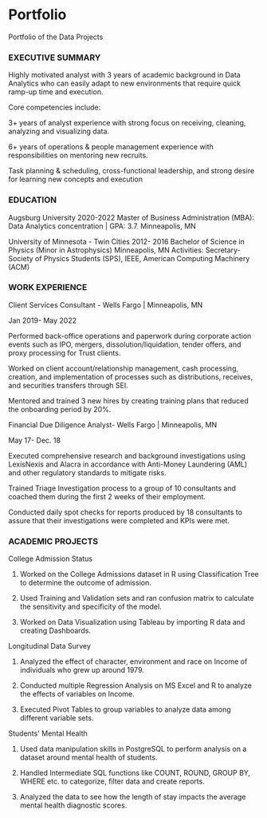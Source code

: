 # Portfolio
Portfolio of the Data Projects

### EXECUTIVE SUMMARY
Highly motivated analyst with 3 years of academic background in Data Analytics who can easily adapt to new environments that require quick ramp-up time and execution. 

Core competencies include:

3+ years of analyst experience with strong focus on receiving, cleaning, analyzing and visualizing data.

6+ years of operations & people management experience with responsibilities on mentoring new recruits.

Task planning & scheduling, cross-functional leadership, and strong desire for learning new concepts and execution


### EDUCATION

Augsburg University 2020-2022
Master of Business Administration (MBA): Data Analytics concentration | GPA: 3.7. Minneapolis, MN

University of Minnesota - Twin Cities 2012- 2016
Bachelor of Science in Physics (Minor in Astrophysics) Minneapolis, MN
Activities: Secretary- Society of Physics Students (SPS), IEEE, American Computing Machinery (ACM)


### WORK EXPERIENCE

Client Services Consultant - Wells Fargo | Minneapolis, MN       

Jan 2019- May 2022

Performed back-office operations and paperwork during corporate action events such as IPO, mergers, dissolution/liquidation, tender offers, and proxy processing for Trust clients.

Worked on client account/relationship management, cash processing, creation, and implementation of processes such as distributions, receives, and securities transfers through SEI.

Mentored and trained 3 new hires by creating training plans that reduced the onboarding period by 20%.


Financial Due Diligence Analyst- Wells Fargo | Minneapolis, MN   

May 17- Dec. 18

Executed comprehensive research and background investigations using LexisNexis and Alacra in accordance with Anti-Money Laundering (AML) and other regulatory standards to mitigate risks.

Trained Triage Investigation process to a group of 10 consultants and coached them during the first 2 weeks of their employment.

Conducted daily spot checks for reports produced by 18 consultants to assure that their investigations were completed and KPIs were met.


### ACADEMIC PROJECTS

College Admission Status

1. Worked on the College Admissions dataset in R using Classification Tree to determine the outcome of admission.

2. Used Training and Validation sets and ran confusion matrix to calculate the sensitivity and specificity of the model.

3. Worked on Data Visualization using Tableau by importing R data and creating Dashboards.

Longitudinal Data Survey

1. Analyzed the effect of character, environment and race on Income of individuals who grew up around 1979.

2. Conducted multiple Regression Analysis on MS Excel and R to analyze the effects of variables on Income.

3. Executed Pivot Tables to group variables to analyze data among different variable sets.

Students' Mental Health

1. Used data manipulation skills in PostgreSQL to perform analysis on a dataset around mental health of students.

2. Handled Intermediate SQL functions like COUNT, ROUND, GROUP BY, WHERE etc. to categorize, filter data and create reports.
        
3. Analyzed the data to see how the length of stay impacts the average mental health diagnostic scores.



